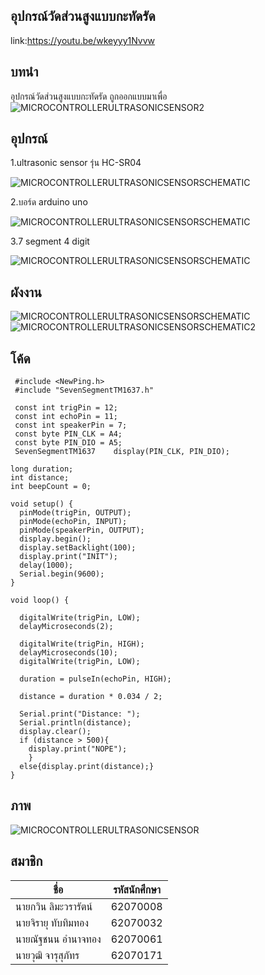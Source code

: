 ## อุปกรณ์วัดส่วนสูงแบบกะทัดรัด
link:https://youtu.be/wkeyyy1Nvvw
## บทนำ
อุปกรณ์วัดส่วนสูงแบบกะทัดรัด ถูกออกแบบมาเพื่อ
![MICROCONTROLLERULTRASONICSENSOR2](https://user-images.githubusercontent.com/56569795/81039242-ac1bc980-8ed2-11ea-9109-f7a6e7ccab23.jpg)






## อุปกรณ์
1.ultrasonic sensor รุ่น HC-SR04

![MICROCONTROLLERULTRASONICSENSORSCHEMATIC](https://gb.lnwfile.com/ir48b6.png)

2.บอร์ด arduino uno

![MICROCONTROLLERULTRASONICSENSORSCHEMATIC](https://o.lnwfile.com/g04196.jpg)

3.7 segment 4 digit

![MICROCONTROLLERULTRASONICSENSORSCHEMATIC](https://ae01.alicdn.com/kf/HTB1nAEtc7voK1RjSZFNq6AxMVXat/Tm1637-4-led-0-56-0-56-7-arduino.jpg)

## ผังงาน
![MICROCONTROLLERULTRASONICSENSORSCHEMATIC](https://user-images.githubusercontent.com/56569795/81039152-63641080-8ed2-11ea-84a2-0c6badaa1189.jpg)
![MICROCONTROLLERULTRASONICSENSORSCHEMATIC2](https://user-images.githubusercontent.com/56569795/81039161-6c54e200-8ed2-11ea-9ba5-a45be2c0bdff.jpg)




## โค้ด
~~~~~~~~~
 #include <NewPing.h>
 #include "SevenSegmentTM1637.h"

 const int trigPin = 12;
 const int echoPin = 11;
 const int speakerPin = 7;
 const byte PIN_CLK = A4;
 const byte PIN_DIO = A5;
 SevenSegmentTM1637    display(PIN_CLK, PIN_DIO);
 
long duration;
int distance;
int beepCount = 0;
 
void setup() {
  pinMode(trigPin, OUTPUT);
  pinMode(echoPin, INPUT);
  pinMode(speakerPin, OUTPUT);
  display.begin();
  display.setBacklight(100);
  display.print("INIT");
  delay(1000);
  Serial.begin(9600);
}
 
void loop() {
   
  digitalWrite(trigPin, LOW);
  delayMicroseconds(2);
 
  digitalWrite(trigPin, HIGH);
  delayMicroseconds(10);
  digitalWrite(trigPin, LOW);
 
  duration = pulseIn(echoPin, HIGH);
 
  distance = duration * 0.034 / 2;
 
  Serial.print("Distance: ");
  Serial.println(distance);
  display.clear();
  if (distance > 500){
    display.print("NOPE");
    }
  else{display.print(distance);}
}
~~~~~~~~~
## ภาพ
![MICROCONTROLLERULTRASONICSENSOR](https://user-images.githubusercontent.com/56569795/81038956-e0db5100-8ed1-11ea-908e-b02f21f80e4b.jpg)

## สมาชิก
  | ชื่อ | รหัสนักศึกษา |
  | --- | --- |
  | นายกวิน ลิมะวรารัตน์ | 62070008 |
  | นายจิรายุ ทับทิมทอง | 62070032 |
  | นายณัฐชนน อำนาจทอง | 62070061 |
  | นายวุฒิ จารุสุภัทร | 62070171 |
  
